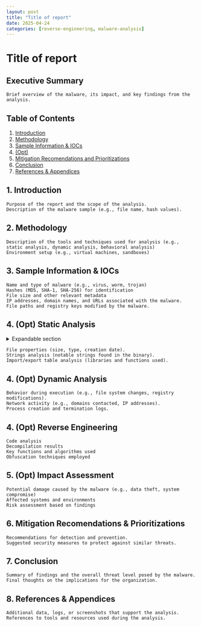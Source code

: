 ```yaml
---
layout: post
title: "Title of report"
date: 2025-04-24
categories: [reverse-engineering, malware-analysis]
---
```


# Title of report

## Executive Summary
    Brief overview of the malware, its impact, and key findings from the analysis.

## Table of Contents
1. [Introduction](#1-Introduction)
2. [Methodology](#2-methodology)
3. [Sample Information & IOCs](#3-sample-information--iocs)
4. [(Opt)](#)
5. [Mitigation Recomendations and Prioritizations](#6-mitigation-recomendations--prioritizations)
6. [Conclusion](#7-conclusion)
7. [References & Appendices](#8-references--appendices)

## 1. Introduction
    Purpose of the report and the scope of the analysis.
    Description of the malware sample (e.g., file name, hash values).

## 2. Methodology
    Description of the tools and techniques used for analysis (e.g., static analysis, dynamic analysis, behavioral analysis)
    Environment setup (e.g., virtual machines, sandboxes)

## 3. Sample Information & IOCs
    Name and type of malware (e.g., virus, worm, trojan)
    Hashes (MD5, SHA-1, SHA-256) for identification
    File size and other relevant metadata
    IP addresses, domain names, and URLs associated with the malware.
    File paths and registry keys modified by the malware.

## 4. (Opt) Static Analysis

<details><summary>Expandable section</summary>
hidden information
</details>
    
    File properties (size, type, creation date).
    Strings analysis (notable strings found in the binary).
    Import/export table analysis (libraries and functions used).

## 4. (Opt) Dynamic Analysis
    Behavior during execution (e.g., file system changes, registry modifications).
    Network activity (e.g., domains contacted, IP addresses).
    Process creation and termination logs.

## 4. (Opt) Reverse Engineering
    Code analysis
    Decompilation results
    Key functions and algorithms used
    Obfuscation techniques employed

## 5. (Opt) Impact Assessment
    Potential damage caused by the malware (e.g., data theft, system compromise)
    Affected systems and environments
    Risk assessment based on findings

## 6. Mitigation Recomendations & Prioritizations
    Recommendations for detection and prevention.
    Suggested security measures to protect against similar threats.

## 7. Conclusion
    Summary of findings and the overall threat level posed by the malware.
    Final thoughts on the implications for the organization.
## 8. References & Appendices
    Additional data, logs, or screenshots that support the analysis.
    References to tools and resources used during the analysis.
